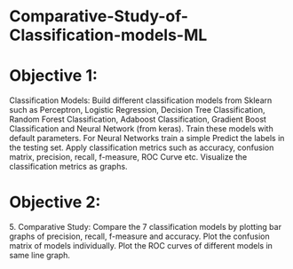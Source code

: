 # Comparative-Study-of-Classification-models-ML
<h1>Objective 1:</h1>
Classification Models: Build different classification models from Sklearn
such as Perceptron, Logistic Regression, Decision Tree Classification,
Random Forest Classification, Adaboost Classification, Gradient Boost
Classification and Neural Network (from keras). Train these models with
default parameters. For Neural Networks train a simple Predict the labels
in the testing set. Apply classification metrics such as accuracy, confusion
matrix, precision, recall, f-measure, ROC Curve etc. Visualize the
classification metrics as graphs.</br>
<h1>Objective 2:</h1>
5. Comparative Study: Compare the 7 classification models by plotting bar
graphs of precision, recall, f-measure and accuracy. Plot the confusion
matrix of models individually. Plot the ROC curves of different models in
same line graph. </br>
